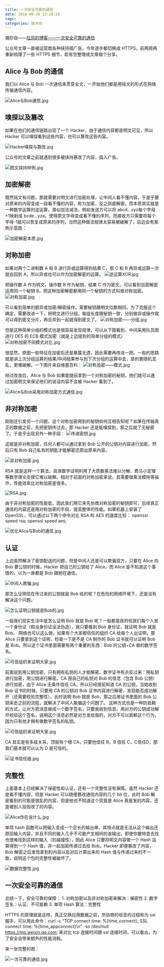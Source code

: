 ```yaml
---
title: 一次安全可靠的通信
date: 2018-06-20 12:28:25
tags: 
categories: 技术向
---
```


摘抄自——[拉风的博客——一次安全可靠的通信](http://rapheal.sinaapp.com/2015/09/16/https/)

公众号文章一直被运营商各种挟持插广告，今年逐步都切换成 HTTPS，前两周再重新梳理了一些 HTTPS 细节，趁有空整理成文章做个分享。

## Alice 与 Bob 的通信
我们以 Alice 与 Bob 一次通信来贯穿全文，一开始他们都是用铭文的形式在网络传输通信内容。

![Alice与Bob通信.jpg](https://tva4.sinaimg.cn/large/a9034e0egy1fshjuca0z2j20ru0g6dh5.jpg)
## 嗅探以及篡改
如果在他们的通信链路出现了一个 Hacker，由于通信内容都是明文可见，所以 Hacker 可以嗅探看到这些内容，也可以篡改这些内容。

![Hacker嗅探与篡改.jpg](https://tvax3.sinaimg.cn/large/a9034e0egy1fshk06gh4kj20vo0mctb6.jpg)

公众号的文章之前就遇到很多被挟持篡改了内容，插入广告。

![图文挟持样例.jpg](https://tva4.sinaimg.cn/large/a9034e0egy1fshk1i1hgtj21970og45h.jpg)

## 加密解密
既然铭文有问题，那就需要对明文进行加密处理，让中间人看不懂内容，于是乎要对原来的内容变成一段看不懂的内容，称为加密，反之则是解密。而本质其实就是一种数学运算的逆运算，类似加法减法，例如发送方可以将 abcd…xyz每个字母+1映射成 bcde…yza，使得原文字母变成看不懂的序列，而接收方只需要将每个字母-1就可以恢复成原来的序列，当然这种做法规律太容易被破解了，后边会有案例示意图：

![加密解密本质.jpg](https://tva1.sinaimg.cn/large/a9034e0egy1fshk2m68klj20v40h2go1.jpg)

## 对称加密
如果对两个二进制数 A 和 B 进行异或运算得到结果 C，那 C 和 B 再异或运算一次就会回到 A，所以异或也可以作为加密解密的运算。
![逆运算XOR.jpg](https://tva1.sinaimg.cn/large/a9034e0egy1fshk2w43daj20v40h20v2.jpg)

把操作数 A 作为明文，操作数 B 作为秘钥，结果 C 作为密文。可以看到加密解密运用同一个秘钥 B，把这种加密解密都用同一个秘钥的方式叫做对称加密。
![对称加密.jpg](https://tvax2.sinaimg.cn/large/a9034e0egy1fshk3n3f0fj20ur0h2gor.jpg)

可以看到简单的额异或加密/解密操作，需要秘钥跟明文位数相同。为了克服这个确定，需要改进一下，把明文进行分组，每组长度跟秘钥一致，分别做异或操作就可以得到密文分片，再合并到一起就得到密文了。
![对称加密——分组.jpg](https://tvax4.sinaimg.cn/large/a9034e0egy1fshk4gqih4j21360kawie.jpg)

但是这种简单分组的模式也是很容易发现规律，可以从下图看到，中间采用队员图进行 DES 的 ECB 模式加密（就是上边提到的简单分组的模式）
![对称加密不同模式对比.jpg](https://tva4.sinaimg.cn/large/a9034e0egy1fshk5l82k9j20p80awdiz.jpg)

很显然，原图一些特征在加密后还是暴露无遗，因此需要再改进一把。一般的思路就是讲上次分组运算的结果/中间结果参与到下次分组的运算中去，是的更随机混乱，更难破解。一下图片来自维基百科：
![对称加密——模式.jpg](https://tvax2.sinaimg.cn/large/a9034e0egy1fshk5w49ekj210z0imwj5.jpg)

经过改良后，Alice 与 Bob 如果能提前拿到一个对称加密的秘钥，他们就可以通过加密明文来保证他们的说话内容不会被 Hacker 看到了。

![Alice与Bob采用对称加密方式通信.jpg](https://tvax1.sinaimg.cn/large/a9034e0egy1fshk6k5z5wj20vf0j9tbp.jpg)

## 非对称加密
刚刚还引发另一个问题，这个对称加密用到的秘钥如何互相告知呢？如果在传输真正的数据之前，先把密钥传过去，那 Hacker 还是能嗅探到，那之后就了无秘密了。于是乎出现另外一种手段：
![传递密钥.jpg](https://wx3.sinaimg.cn/large/a9034e0egy1fshk76ktr7j20uq0q1gpe.jpg) 

这就是非对称加密，任何人都可以通过拿到 Bob 公开的公钥对内容进行加密，然后只有 Bob 自己私有的钥匙才能解密还原出原来内容。

![非对称加密.jpg](https://wx3.sinaimg.cn/large/a9034e0egy1fshk7nre2uj20sj0hkgo2.jpg) 

RSA 就是这样一个算法，具体数学证明利用了大质数乘法难以分解、费马小定理等数学理论支撑它难以破解。相对于前面的对称加密来说，其需要做乘法模除等操作，性能效率比对称加密差很多。

![RSA.jpg](https://wx3.sinaimg.cn/large/a9034e0egy1fshk8h7mc0j20sj0gngo4.jpg) 

由于非对称加密的性能低，因此我们用它来先协商对称加密的秘钥即可，后续真正通信的内容还是用对称加密的手段，提高整体的性能。如果机器上安装了 OpenSSL，可以通过以下两个命令对比 RSA 和 AES 的速度比较： openssl speed rsa; openssl speed aes;

![优化Alice与Bob的通信.jpg](https://wx3.sinaimg.cn/large/a9034e0egy1fshk947vhdj20vf0j9acj.jpg) 

## 认证
上边虽然解决了密钥配送的问题，但是中间人还是可以欺骗双方，只要在 Alice 向 Bob 要公钥的时候，Hacker 把自己的公钥给了 Alice，而 Alice 是不知道这个事情的，以为一直都是 Bob 跟她在通信。

![中间人欺骗.jpg](https://wx3.sinaimg.cn/large/a9034e0egy1fshk9ort0nj20vy0lnq5g.jpg) 

那怎么证明现在传过来的公钥就是 Bob 给的呢？在危险的网络环境下，还是没有解决这个问题。

![怎么证明公钥就是Bob的.jpg](https://wx3.sinaimg.cn/large/a9034e0egy1fshkahpxyqj20sj0hctar.jpg) 

一般我们现实生活中是怎么证明 Bob 就是 Bob 呢？一般都是政府给我们每个人发一个身份证（假设身份证没法伪造），我只要看到 Bob 身份证，就证明 Bob 就是 Bob。
网络也可以这么做，如果有个大家都信任的组织 CA 给每个人出证明，那 Alice 只要拿到这个证明，检查一下是不是 CA 制作的 Bob 证书就可以证明 Bob 是 Bob。所以这个证书里面需要有两个重要的东西：Bob 的公钥+CA 做的数字签名。

![可信组织来证明大家.jpg](https://wx3.sinaimg.cn/large/a9034e0egy1fshkazq3nqj20re0jkmzn.jpg) 

前面说到用公钥加密，只有拥有私钥的人才能解密。数字证书有点反过来：用私钥进行加密，用公钥进行解密。CA 用自己的私钥对 Bob 的信息（包含 Bob 公钥）进行加密，由于 Alice 无条件信任 CA，所以已经提前知道 CA 的公钥，当她收到 Bob 证书的时候，只要用 CA 的公钥对 Bob 证书内容进行解密，发现能否成功解开（还需要校验完整性），此时说明 Bob 就是 Bob，那之后用证书里面的 Bob 公钥来走之前的流程，就解决了中间人欺骗这个问题了。
这种方式也是一种防抵赖的方式，让对方把消息做成一个数字签名，只要我收到信息，用对方的公钥成功解开校验这个签名，说明这个消息必然是对方发给我的，对方不可以抵赖这个行为，因为只有他才拥有做数字签名的私钥。

![可信组织来证明大家.jpg](https://wx3.sinaimg.cn/large/a9034e0egy1fshkbk8uenj20ve0jnjuo.jpg) 

CA 其实是有多级关系，顶层有个根 CA，只要他信任 B，B 信任 C，C信任D，那我们基本就可以认为 D 是可信的。

![证书信任链.jpg](https://wx3.sinaimg.cn/large/a9034e0egy1fshkc2vvmvj20rh0d6tab.jpg) 

## 完整性
上面基本上已经解决了保密性和认证，还有一个完整性没有保障。虽然 Hacker 还是看不懂内容，但是 Hacker 可以随便篡改通信内容的几个 bit 位，此时 Bob 解密看到的可能是很乱的内容，但是他也不知道这个究竟是 Alice 真是发的内容，还是被别人投投改了的内容。

![Alice你在说什么.jpg](https://wx3.sinaimg.cn/large/a9034e0egy1fshkcpt3v5j20vy0frdhp.jpg) 

单项 hash 函数可以把输入变成一个定长的输出串，其特点就是无法从这个输出还原回输入内容，并且不同的输入几乎不可能产生相同的诶输出，即使你要特意去找也很难找到这样的输入（抗碰撞性），因此 Alice 只要将明文内容做一个 Hash 运算得到一个 Hash 值，并一起加密传递过去给 Bob。Hacker 即便篡改了内容，Bob 解密之后发现拿到的内容以及对应计算出来的 Hash 值与传递过来的不一致，说明这个包的完整性被破坏了。

![数据完整性.jpg](https://wx3.sinaimg.cn/large/a9034e0egy1fshkdi464fj20vy0gadi9.jpg) 

## 一次安全可靠的通信
总结一下，安全可靠的保障：
	1. 对称加密以及非对称加密来解决：保密性
	2. 数字签名：认证、不可抵赖
	3. 单项 Hash 算法：完整性

HTTPS 的原理就是这样，真正交换应用数据之前，所协商的信息的过程称为 ssl 握手，可以用此命令：curl -c “TCP connect time: %{time_connect}, SSL connect time: %{time_appconnect}\n” -so /dev/null https://mp.weixin.qq.com; 来对比 tcp 连接时间跟 ssl 连接时间，可以看出，为了安全会带来额外的性能消耗。

来一张完整的图：

![一次可靠的通信.jpg](https://wx3.sinaimg.cn/large/a9034e0egy1fshkdqprzvj20x80ptjux.jpg) 

    